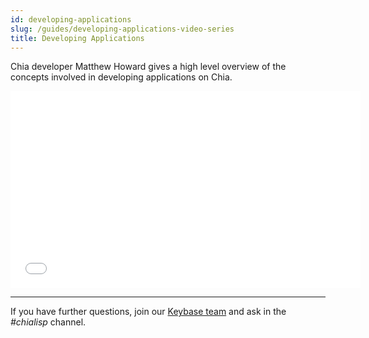 ```yaml
---
id: developing-applications
slug: /guides/developing-applications-video-series
title: Developing Applications
---
```


Chia developer Matthew Howard gives a high level overview of the concepts involved in developing applications on Chia.

<div class="videoWrapper">
<iframe src="//www.youtube.com/embed/lh9spX6Qv8I" frameborder="0" allowfullscreen webkitallowfullscreen mozallowfullscreen width="560" height="315"></iframe>
</div>

---

If you have further questions, join our [Keybase team](https://keybase.io/team/chia_network.public) and ask in the _#chialisp_ channel.
